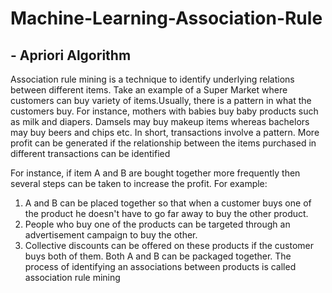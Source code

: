# Machine-Learning-Association-Rule

## - Apriori Algorithm
Association rule mining is a technique to identify underlying relations between different items. Take an example of a Super Market where customers can buy variety of items.Usually, there is a pattern in what the customers buy. For instance, mothers with babies buy baby products such as milk and diapers. Damsels may buy makeup items whereas bachelors may buy beers and chips etc. In short, transactions involve a pattern. More profit can be generated if the relationship between the items purchased in different transactions can be identified 

For instance, if item A and B are bought together more frequently then several steps can be taken to increase the profit. For example:

1. A and B can be placed together so that when a customer buys one of the product he doesn't have to go far away to buy the other product.
2. People who buy one of the products can be targeted through an advertisement campaign to buy the other.
3. Collective discounts can be offered on these products if the customer buys both of them.
Both A and B can be packaged together.
The process of identifying an associations between products is called association rule mining

